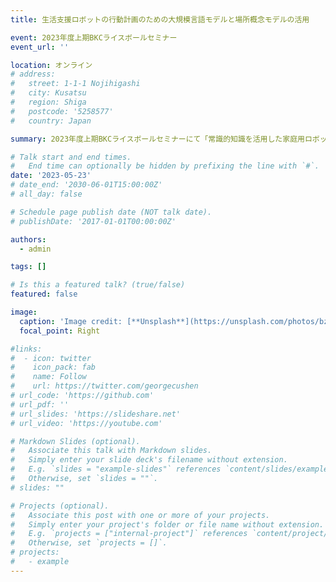 ```yaml
---
title: 生活支援ロボットの行動計画のための大規模言語モデルと場所概念モデルの活用

event: 2023年度上期BKCライスボールセミナー
event_url: ''

location: オンライン
# address:
#   street: 1-1-1 Nojihigashi
#   city: Kusatsu
#   region: Shiga
#   postcode: '5258577'
#   country: Japan

summary: 2023年度上期BKCライスボールセミナーにて「常識的知識を活用した家庭用ロボットにより効率的な生活支援を実現する」というタイトルで講演を行った．

# Talk start and end times.
#   End time can optionally be hidden by prefixing the line with `#`.
date: '2023-05-23'
# date_end: '2030-06-01T15:00:00Z'
# all_day: false

# Schedule page publish date (NOT talk date).
# publishDate: '2017-01-01T00:00:00Z'

authors:
  - admin

tags: []

# Is this a featured talk? (true/false)
featured: false

image:
  caption: 'Image credit: [**Unsplash**](https://unsplash.com/photos/bzdhc5b3Bxs)'
  focal_point: Right

#links:
#  - icon: twitter
#    icon_pack: fab
#    name: Follow
#    url: https://twitter.com/georgecushen
# url_code: 'https://github.com'
# url_pdf: ''
# url_slides: 'https://slideshare.net'
# url_video: 'https://youtube.com'

# Markdown Slides (optional).
#   Associate this talk with Markdown slides.
#   Simply enter your slide deck's filename without extension.
#   E.g. `slides = "example-slides"` references `content/slides/example-slides.md`.
#   Otherwise, set `slides = ""`.
# slides: ""

# Projects (optional).
#   Associate this post with one or more of your projects.
#   Simply enter your project's folder or file name without extension.
#   E.g. `projects = ["internal-project"]` references `content/project/deep-learning/index.md`.
#   Otherwise, set `projects = []`.
# projects:
#   - example
---
```



